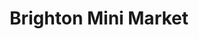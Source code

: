 ---
title: "Brighton Mini Market"
url: /brighton-and-hove/brighton-mini-market/
shop: convenience
---